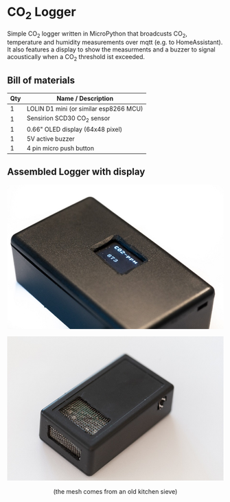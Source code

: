 # CO<sub>2</sub> Logger

Simple CO<sub>2</sub> logger written in MicroPython that broadcusts CO<sub>2</sub>, temperature and humidity measurements over mqtt (e.g. to HomeAssistant). It also features a display to show the measurments and a buzzer to signal acoustically when a CO<sub>2</sub> threshold ist exceeded.

## Bill of materials

| Qty  | Name / Description                     |
| ---- | -------------------------------------- |
| 1    | LOLIN D1 mini (or similar esp8266 MCU) |
| 1    | Sensirion SCD30 CO<sub>2</sub> sensor  |
| 1    | 0.66" OLED display (64x48 pixel)       |
| 1    | 5V active buzzer                       |
| 1    | 4 pin micro push button                |

## Assembled Logger with display

![back](https://github.com/crehmann/CO2Logger/raw/main/assets/IMG_1424.jpg)

![front](https://github.com/crehmann/CO2Logger/raw/main/assets/IMG_1425.jpg)

<center>(the mesh comes from an old kitchen sieve)</center>
